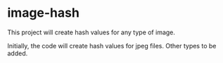 # image-hash
This project will create hash values for any type of image.

Initially, the code will create hash values for jpeg files.  Other types to be added.
